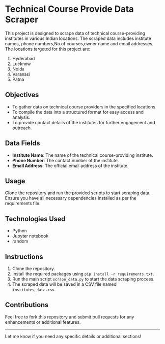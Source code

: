 # Technical Course Provide Data Scraper

This project is designed to scrape data of technical course-providing institutes in various Indian locations. The scraped data includes institute names, phone numbers,No.of courses,owner name and email addresses. The locations targeted for this project are:

1. Hyderabad
2. Lucknow
3. Noida
4. Varanasi
5. Patna

## Objectives

- To gather data on technical course providers in the specified locations.
- To compile the data into a structured format for easy access and analysis.
- To provide contact details of the institutes for further engagement and outreach.

## Data Fields

- **Institute Name**: The name of the technical course-providing institute.
- **Phone Number**: The contact number of the institute.
- **Email Address**: The official email address of the institute.

## Usage

Clone the repository and run the provided scripts to start scraping data. Ensure you have all necessary dependencies installed as per the requirements file.

## Technologies Used

- Python
- Jupyter notebook
- random

## Instructions

1. Clone the repository.
2. Install the required packages using `pip install -r requirements.txt`.
3. Run the main script `scrape_data.py` to start the data scraping process.
4. The scraped data will be saved in a CSV file named `institutes_data.csv`.

## Contributions

Feel free to fork this repository and submit pull requests for any enhancements or additional features.

---

Let me know if you need any specific details or additional sections!

